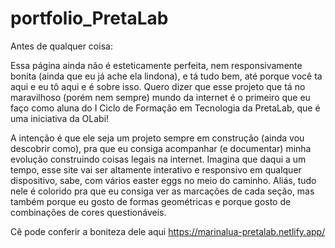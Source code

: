 # portfolio_PretaLab
Antes de qualquer coisa:

Essa página ainda não é esteticamente perfeita, nem responsivamente bonita (ainda que eu já ache ela lindona), e tá tudo bem, até porque você ta aqui e eu tô aqui e é sobre isso. Quero dizer que esse projeto que tá no maravilhoso (porém nem sempre) mundo da internet é o primeiro que eu faço como aluna do I Ciclo de Formação em Tecnologia da PretaLab, que é uma iniciativa da OLabi!

A intenção é que ele seja um projeto sempre em construção (ainda vou descobrir como), pra que eu consiga acompanhar (e documentar) minha evolução construindo coisas legais na internet. Imagina que daqui a um tempo, esse site vai ser altamente interativo e responsivo em qualquer dispositivo, sabe, com vários easter eggs no meio do caminho. Aliás, tudo nele é colorido pra que eu consiga ver as marcações de cada seção, mas também porque eu gosto de formas geométricas e porque gosto de combinações de cores questionáveis.

Cê pode conferir a boniteza dele aqui https://marinalua-pretalab.netlify.app/ 


